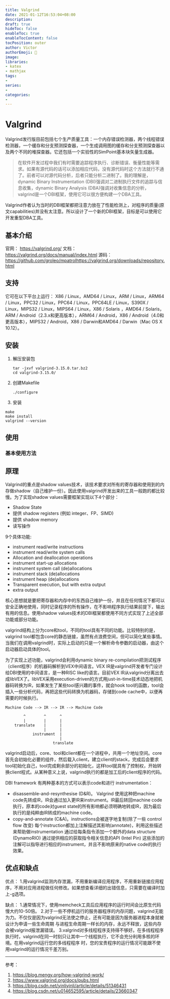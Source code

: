 ```yaml
---
title: Valgrind
date: 2021-01-12T16:53:04+08:00
description:
draft: true
hideToc: false
enableToc: true
enableTocContent: false
tocPosition: outer
author: Victor
authorEmoji: 👻
image:
libraries:
- katex
- mathjax
tags:
-
series:
-
categories:
-
---
```








# Valgrind

Valgrind发行版目前包括七个生产质量工具：一个内存错误检测器，两个线程错误检测器，一个缓存和分支预测探查器，一个生成调用图的缓存和分支预测探查器以及两个不同的堆探查器。它还包括一个实验性的SimPoint基本块矢量生成器。

> 在软件开发过程中我们有时需要追踪程序执行、诊断错误、衡量性能等需求。如果有源代码的话可以添加相应代码，没有源代码时这个方法就行不通了。前者可以对源代码分析，后者只能分析二进制了。我的理解是，dynamic Binary Instrumentation (DBI)强调对二进制执行文件的追踪与信息收集，dynamic Binary Analysis (DBA)强调对收集信息的分析，valgrind是一个DBI框架，使用它可以很方便构建一个DBA工具。

Valgrind作者认为当时的DBI框架都把注意力放在了性能检测上，对程序的质量(原文capabilities)并没有太注意。所以设计了一个新的DBI框架，目标是可以使用它开发重型DBA工具。

## 基本介绍

官网： https://valgrind.org/
文档： https://valgrind.org/docs/manual/index.html
源码： https://github.com/groleo/mpatrolhttps://valgrind.org/downloads/repository.html

## 支持

它可在以下平台上运行：
X86 / Linux，AMD64 / Linux，ARM / Linux，ARM64 / Linux，PPC32 / Linux，PPC64 / Linux，PPC64LE / Linux，S390X / Linux，MIPS32 / Linux，MIPS64 / Linux，X86 / Solaris ，AMD64 / Solaris，ARM / Android（2.3.x和更高版本），ARM64 / Android，X86 / Android（4.0和更高版本），MIPS32 / Android，X86 / Darwin和AMD64 / Darwin（Mac OS X 10.12）。

## 安装

1. 解压安装包

   ```shell
   tar -jxvf valgrind-3.15.0.tar.bz2
   cd valgrind-3.15.0/
   ```

2. 创建Makefile

   ```shell
   ./configure
   ```

3. 安装 

  ```shell
  make
  make install
  valgrind --version
  ```





## 使用

### 基本使用方法



## 原理

Valgrind的重点是shadow values技术，该技术要求对所有的寄存器和使用到的内存做shadow（自己维护一份）。因此使用valgrind开发出来的工具一般跑的都比较慢。为了实现shadow values需要框架实现以下4个部分：

- Shadow State
- 提供 shadow registers (例如 integer、FP、SIMD)
- 提供 shadow memory
- 读写操作

9个具体功能:

- instrument read/write instructions
- instrument read/write system calls
- Allocation and deallocation operations
- instrument start-up allocations
- instrument system call (de)allocations
- instrument stack (de)allocations
- instrument heap (de)allocations
- Transparent execution, but with extra output
- extra output

核心思想就是要把寄存器和内存中的东西自己维护一份，并且在任何情况下都可以安全正确地使用，同时记录程序的所有操作，在不影响程序执行结果前提下，输出有用的信息。使用shadow values技术的DBI框架都使用不同方式实现了上述全部功能或部分功能。

valgrind结构上分为core和tool，不同的tool具有不同的功能。比较特别的是，valgrind tool都包含core的静态链接，虽然有点浪费空间，但可以简化某些事情。当我们在调用valgrind时，实际上启动的只是一个解析命令参数的启动器，由这个启动器启动具体的tool。

为了实现上述功能，valgrind会利用dynamic binary re-compilation把测试程序（client程序）的机器码解析到VEX中间语言。VEX IR是valgrind开发者专门设计给DBI使用的中间语言，是一种RISC like的语言。目前VEX IR从valgrind分离出去成libVEX了。libVEX采用execution-driven的方式用just-in-time技术动态地把机器码转换为IR，如果发生了某些tool感兴趣的事件，就会hook tool的函数，tool会插入一些分析代码，再把这些代码转换为机器码，存储到code cache中，以便再需要的时候执行。

```
Machine Code --> IR --> IR --> Machine Code

        ^        ^      ^
        |        |      |
    translate    |      |
                 |      |
            instrument  |
                        |
                     translate  
```

valgrind启动后，core、tool和client都在一个进程中，共用一个地址空间。core首先会初始化必要的组件，然后载入client，建立client的stack，完成后会要求tool初始化自己，tool完成剩余部分的初始化，这样tool就具有了控制权，开始转换client程式。从某种意义上说，valgrind执行的都是加工后的client程序的代码。

DBI framework 有两种基本的方式可以表示code和进行 instrumentation：

- disassemble-and-resynthesise (D&R)。
  Valgrind 使用这种把machine code先转成IR，IR会通过加入更IR来instrument。IR最后转回machine code执行，原本的code对guest state的所有影响都必须明确地转成IR，因为最后执行的是纯粹由IR转成的machine code。
- copy-and-annotate (C&A)。instructions会被逐字地复制(除了一些 control flow 改变)
  每个instruction都加上注解描述其影响(annotate)，利用这些描述来帮助做instrumentation
  通过给每条指令添加一个额外的data structure (DynamoRIO)
  通过提供相应的获取指令相关信息的API (Intel Pin)
  这些添加的注解可以指导进行相应的instrument，并且不影响原来的native code的执行效果。

## 优点和缺点

优点：
1.用valgrind监测内存泄漏，不用重新编译应用程序，不用重新链接应用程序，不用对应用进程做任何修改。如果想查看详细的出错信息，只需要在编译时加上-g选项。

缺点：
1.通常情况下，使用memcheck工具后应用程序的运行时间会比原生代码慢大约10-50倍。
2.对于一些不停机运行的服务器程序的内存问题，valgrind无能为力。不仅仅是因为valgrind无法使之停止，还有可能是因为服务器进程本身就被设计为申请一些生命周期 与进程生命周期一样长的内存，永远不释放，这些内存会被valgrind报泄漏错误。
3.valgrind对多线程程序支持得不够好。在多线程程序执行时，valgrind在同一时刻只让其中一个线程执行，它不会充分利用多核的环境。在用valgrind运行您的多线程程序 时，您的宝贵程序的运行情况可能跟不使用valgrind的运行情况千差万别。

---

参考：

1. https://blog.mengy.org/how-valgrind-work/
2. https://www.valgrind.org/docs/pubs.html
3. https://blog.csdn.net/yinliyinli/article/details/51346431
4. https://blog.csdn.net/u014652595/article/details/23660347